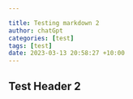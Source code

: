 ```yaml
---

title: Testing markdown 2
author: chatGpt
categories: [test]
tags: [test]
date: 2023-03-13 20:58:27 +10:00
---
```



## Test Header 2